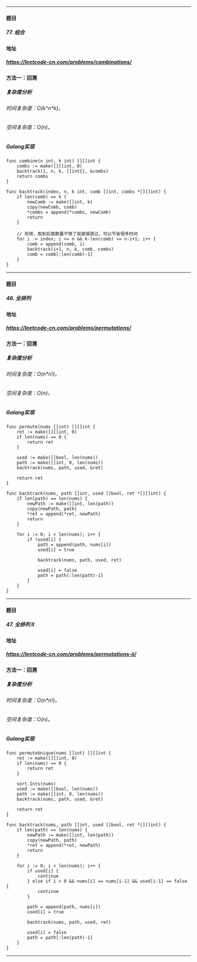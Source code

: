 ***
#### 题目
##### 77. 组合
#### 地址
##### https://leetcode-cn.com/problems/combinations/
#### 方法一：回溯
##### 复杂度分析
###### 时间复杂度：O(k^n*k)。
###### 空间复杂度：O(n)。
##### Golang实现
    func combine(n int, k int) [][]int {
    	combs := make([][]int, 0)
    	backtrack(1, n, k, []int{}, &combs)
    	return combs
    }
    
    func backtrack(index, n, k int, comb []int, combs *[][]int) {
    	if len(comb) == k {
    		newComb := make([]int, k)
    		copy(newComb, comb)
    		*combs = append(*combs, newComb)
    		return
    	}
    
    	// 剪枝，取到后面数量不够了就直接跳过，可以节省很多时间
    	for i := index; i <= n && k-len(comb) <= n-i+1; i++ {
    		comb = append(comb, i)
    		backtrack(i+1, n, k, comb, combs)
    		comb = comb[:len(comb)-1]
    	}
    }
***
#### 题目
##### 46. 全排列
#### 地址
##### https://leetcode-cn.com/problems/permutations/
#### 方法一：回溯
##### 复杂度分析
###### 时间复杂度：O(n*n!)。
###### 空间复杂度：O(n)。
##### Golang实现
    func permute(nums []int) [][]int {
    	ret := make([][]int, 0)
    	if len(nums) == 0 {
    		return ret
    	}
    
    	used := make([]bool, len(nums))
    	path := make([]int, 0, len(nums))
    	backtrack(nums, path, used, &ret)
    
    	return ret
    }
    
    func backtrack(nums, path []int, used []bool, ret *[][]int) {
    	if len(path) == len(nums) {
    		newPath := make([]int, len(path))
    		copy(newPath, path)
    		*ret = append(*ret, newPath)
    		return
    	}
    
    	for i := 0; i < len(nums); i++ {
    		if !used[i] {
    			path = append(path, nums[i])
    			used[i] = true
    
    			backtrack(nums, path, used, ret)
    
    			used[i] = false
    			path = path[:len(path)-1]
    		}
    	}
    }
***
#### 题目
##### 47. 全排列 II
#### 地址
##### https://leetcode-cn.com/problems/permutations-ii/
#### 方法一：回溯
##### 复杂度分析
###### 时间复杂度：O(n*n!)。
###### 空间复杂度：O(n)。
##### Golang实现
    func permuteUnique(nums []int) [][]int {
    	ret := make([][]int, 0)
    	if len(nums) == 0 {
    		return ret
    	}
    
    	sort.Ints(nums)
    	used := make([]bool, len(nums))
    	path := make([]int, 0, len(nums))
    	backtrack(nums, path, used, &ret)
    
    	return ret
    }
    
    func backtrack(nums, path []int, used []bool, ret *[][]int) {
    	if len(path) == len(nums) {
    		newPath := make([]int, len(path))
    		copy(newPath, path)
    		*ret = append(*ret, newPath)
    		return
    	}
    
    	for i := 0; i < len(nums); i++ {
    		if used[i] {
    			continue
    		} else if i > 0 && nums[i] == nums[i-1] && used[i-1] == false {
    			continue
    		}
    
    		path = append(path, nums[i])
    		used[i] = true
    
    		backtrack(nums, path, used, ret)
    
    		used[i] = false
    		path = path[:len(path)-1]
    	}
    }
***